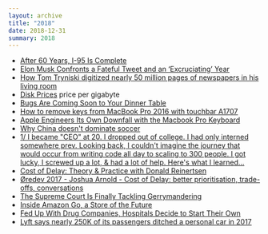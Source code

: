 ```yaml
---
layout: archive
title: "2018"
date: 2018-12-31
summary: 2018
---
```


* [After 60 Years, I-95 Is Complete](https://www.bloomberg.com/news/articles/2018-08-20/after-60-years-i-95-is-complete)
* [Elon Musk Confronts a Fateful Tweet and an ‘Excruciating’ Year ](https://www.nytimes.com/2018/08/16/business/elon-musk-interview-tesla.html)
* [How Tom Tryniski digitized nearly 50 million pages of newspapers in his living room](https://www.cjr.org/the_profile/tom-tryniski-fultonhistory.php)
* [Disk Prices](https://diskprices.com/) price per gigabyte
* [Bugs Are Coming Soon to Your Dinner Table](https://www.bloomberg.com/graphics/2018-insects-as-food/)
* [How to remove keys from MacBook Pro 2016 with touchbar A1707](https://www.youtube.com/watch?v=LotkV3uiU8I)
* [Apple Engineers Its Own Downfall with the Macbook Pro Keyboard](https://ifixit.org/blog/10229/macbook-pro-keyboard/)
* [Why China doesn't dominate soccer](https://www.washingtonpost.com/news/global-opinions/wp/2018/06/18/why-china-doesnt-dominate-soccer/?noredirect=on&utm_term=.d06bfc221c7a)
* [1/ I became "CEO" at 20. I dropped out of college. I had only interned somewhere prev. Looking back, I couldn't imagine the journey that would occur from writing code all day to scaling to 300 people. I got lucky, I screwed up a lot, & had a lot of help. Here's what I learned...](https://twitter.com/Suhail/status/998660806005768192)
* [Cost of Delay: Theory & Practice with Donald Reinertsen](https://www.youtube.com/watch?v=OmU5yIu7vRw)
* [Øredev 2017 - Joshua Arnold - Cost of Delay: better prioritisation, trade-offs, conversations](https://vimeo.com/243354228)
* [The Supreme Court Is Finally Tackling Gerrymandering](https://www.bloomberg.com/news/articles/2018-01-19/the-supreme-court-is-finally-tackling-gerrymandering)
* [Inside Amazon Go, a Store of the Future](https://www.nytimes.com/2018/01/21/technology/inside-amazon-go-a-store-of-the-future.html)
* [Fed Up With Drug Companies, Hospitals Decide to Start Their Own](https://www.nytimes.com/2018/01/18/health/drug-prices-hospitals.html)
* [Lyft says nearly 250K of its passengers ditched a personal car in 2017](https://techcrunch.com/2018/01/16/lyft-says-nearly-250k-of-its-passengers-ditched-a-personal-car-in-2017/)
